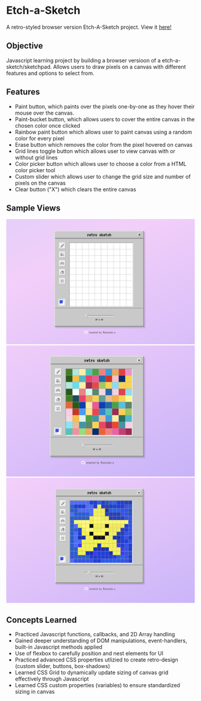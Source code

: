# Etch-a-Sketch
A retro-styled browser version Etch-A-Sketch project. View it [here!](https://natasha-a.github.io/etch-a-sketch/)

## Objective
Javascript learning project by building a browser versioon of a etch-a-sketch/sketchpad. Allows users to draw pixels on a canvas with different features and options to select from.

## Features 
* Paint button, which paints over the pixels one-by-one as they hover their mouse over the canvas.
* Paint-bucket button, which allows users to cover the entire canvas in the chosen color once clicked
* Rainbow paint button which allows user to paint canvas using a random color for every pixel 
* Erase button which removes the color from the pixel hovered on canvas
* Grid lines toggle button which allows user to view canvas with or without grid lines
* Color picker button which allows user to choose a color from a HTML color picker tool
* Custom slider which allows user to change the grid size and number of pixels on the canvas 
* Clear button ("X") which clears the entire canvas

## Sample Views 
![Image 1](/Sample%20Views/view1.png)
![Image 2](/Sample%20Views/view2.png)
![Image 3](/Sample%20Views/view3.png)


## Concepts Learned 
* Practiced Javascript functions, callbacks, and 2D Array handling
* Gained deeper understanding of DOM manipulations, event-handlers, built-in Javascript methods applied
* Use of flexbox to carefully position and nest elements for UI 
* Practiced advanced CSS properties utlizied to create retro-design (custom slider, buttons, box-shadows)
* Learned CSS Grid to dynamically update sizing of canvas grid effectively through Javascript
* Learned CSS custom properties (variables) to ensure standardized sizing in canvas 





